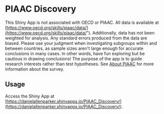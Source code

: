 # PIAAC Discovery

This Shiny App is not associated with OECD or PIAAC. All data is available at [https://www.oecd.org/skills/piaac/data/](https://www.oecd.org/skills/piaac/data/"). Additionally, data has not been weighted for analysis. Any standard errors produced from the data are biased. Please use your judgment when investigating subgroups within and between countries, as sample sizes aren't large enough for accurate conclusions in many cases. In other words, have fun exploring but be cautious in drawing conclusions! The purpose of the app is to guide research interests rather than test hypotheses. See [About PIAAC](https://www.oecd.org/skills/piaac/about/) for more information about the survey.


## Usage

Access the Shiny App at [https://danielallenparker.shinyapps.io/PIAAC_Discovery/](https://danielallenparker.shinyapps.io/PIAAC_Discovery/).
